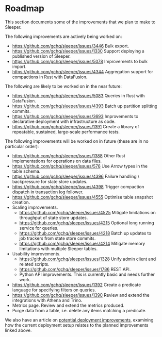 Roadmap
=======

This section documents some of the improvements that we plan to make to Sleeper.

The following improvements are actively being worked on:

- https://github.com/gchq/sleeper/issues/3446 Bulk export.
- https://github.com/gchq/sleeper/issues/1330 Support deploying a published version of Sleeper.
- https://github.com/gchq/sleeper/issues/5078 Improvements to bulk import.
- https://github.com/gchq/sleeper/issues/4344 Aggregation support for compactions in Rust with DataFusion.

The following are likely to be worked on in the near future:

- https://github.com/gchq/sleeper/issues/5083 Queries in Rust with DataFusion.
- https://github.com/gchq/sleeper/issues/4393 Batch up partition splitting commits.
- https://github.com/gchq/sleeper/issues/3693 Improvements to declarative deployment with infrastructure as code.
- https://github.com/gchq/sleeper/issues/1391 Create a library of repeatable, sustained, large-scale performance tests.

The following improvements will be worked on in future (these are in no particular order):

- https://github.com/gchq/sleeper/issues/1388 Other Rust implementations for operations on data files.
- https://github.com/gchq/sleeper/issues/576 Use Arrow types in the table schema.
- https://github.com/gchq/sleeper/issues/4396 Failure handling / backpressure for state store updates.
- https://github.com/gchq/sleeper/issues/4398 Trigger compaction dispatch in transaction log follower.
- https://github.com/gchq/sleeper/issues/4555 Optimise table snapshot creation.
- Scaling improvements.
    - https://github.com/gchq/sleeper/issues/4525 Mitigate limitations on throughput of state store updates.
    - https://github.com/gchq/sleeper/issues/4215 Optional long running service for queries.
    - https://github.com/gchq/sleeper/issues/4218 Batch up updates to job trackers from state store commits.
    - https://github.com/gchq/sleeper/issues/4214 Mitigate memory limitations with multiple Sleeper tables.
- Usability improvements.
    - https://github.com/gchq/sleeper/issues/1328 Unify admin client and related scripts.
    - https://github.com/gchq/sleeper/issues/1786 REST API.
    - Python API improvements. This is currently basic and needs further work.
- https://github.com/gchq/sleeper/issues/1392 Create a predicate language for specifying filters on queries.
- https://github.com/gchq/sleeper/issues/1390 Review and extend the integrations with Athena and Trino.
- Metrics page. Review and extend the metrics produced.
- Purge data from a table, i.e. delete any items matching a predicate.

We also have an article on [potential deployment improvements](deployment-improvements.md), examining how the current
deployment setup relates to the planned improvements linked above.
